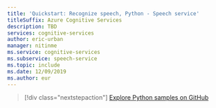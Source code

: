 ```yaml
---
title: 'Quickstart: Recognize speech, Python - Speech service'
titleSuffix: Azure Cognitive Services
description: TBD
services: cognitive-services
author: eric-urban
manager: nitinme
ms.service: cognitive-services
ms.subservice: speech-service
ms.topic: include
ms.date: 12/09/2019
ms.author: eur
---
```


> [!div class="nextstepaction"]
> [Explore Python samples on GitHub](https://aka.ms/speech/github-python)
